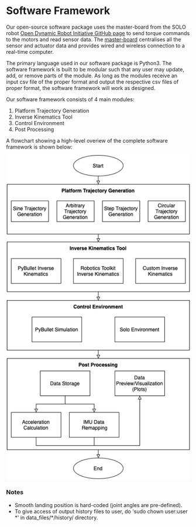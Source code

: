 # Software Framework

Our open-source software package uses the master-board from the SOLO robot [Open Dynamic Robot Initiative GitHub page](https://github.com/open-dynamic-robot-initiative) to send torque commands to the motors and read sensor data. The [master-board](https://github.com/open-dynamic-robot-initiative/master-board) centralises all the sensor and actuator data and provides wired and wireless connection to a real-time computer. 

The primary language used in our software package is Python3. The software framework is built to be modular such that any user may update, add, or remove parts of the module. As long as the modules receive an input csv file of the proper format and output the respective csv files of proper format, the software framework will work as designed. 

Our software framework consists of 4 main modules:
1. Platform Trajectory Generation
2. Inverse Kinematics Tool 
3. Control Environment
4. Post Processing

A flowchart showing a high-level overiew of the complete software framework is shown below:
<p align="center">
  <img src="../images/solo-6dof-motion-platform_framework.png" width="500"/>
</p>

### Notes   
- Smooth landing position is hard-coded (joint angles are pre-defined).  
- To give access of output history files to user, do 'sudo chown user:user \*' in data_files/\*/history/ directory.  